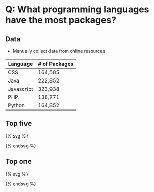 # Q: What programming languages have the most packages?

## Data

* Manually collect data from online resources

| Language | # of Packages |
| -- | -- |
| CSS| 164,585 |
| Java | 222,852 |
| Javascript | 323,938 |
| PHP | 138,771 |
| Python | 164,852 |

## Top five

{% svg %}

<rect x="0" width="20" height="16.4" style="fill:rgb(0,229,238);" />
<rect x="30" width="20" height="22.2" style="fill:rgb(0,229,238);" />
<rect x="60" width="20" height="32.3" style="fill:rgb(0,229,238);" />
<rect x="90" width="20" height="13.8" style="fill:rgb(0,229,238);" />
<rect x="120" width="20" height="16.4" style="fill:rgb(0,229,238);" />

{% endsvg %}

## Top one

{% svg %}

<rect x="0" width="20" height="16.4" style="fill:rgb(0,229,238);" />
<rect x="30" width="20" height="22.2" style="fill:rgb(0,229,238);" />
<rect x="60" width="20" height="32.3" style="fill:rgb(102,255,255);" />
<rect x="90" width="20" height="13.8" style="fill:rgb(0,229,238);" />
<rect x="120" width="20" height="16.4" style="fill:rgb(0,229,238);" />

{% endsvg %}
